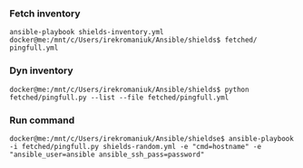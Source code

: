 ### Fetch inventory
```
ansible-playbook shields-inventory.yml
docker@me:/mnt/c/Users/irekromaniuk/Ansible/shields$ fetched/
pingfull.yml
```
### Dyn inventory
```
docker@me:/mnt/c/Users/irekromaniuk/Ansible/shields$ python fetched/pingfull.py --list --file fetched/pingfull.yml
```
### Run command
```
docker@me:/mnt/c/Users/irekromaniuk/Ansible/shieldse$ ansible-playbook -i fetched/pingfull.py shields-random.yml -e "cmd=hostname" -e "ansible_user=ansible ansible_ssh_pass=password"
```
